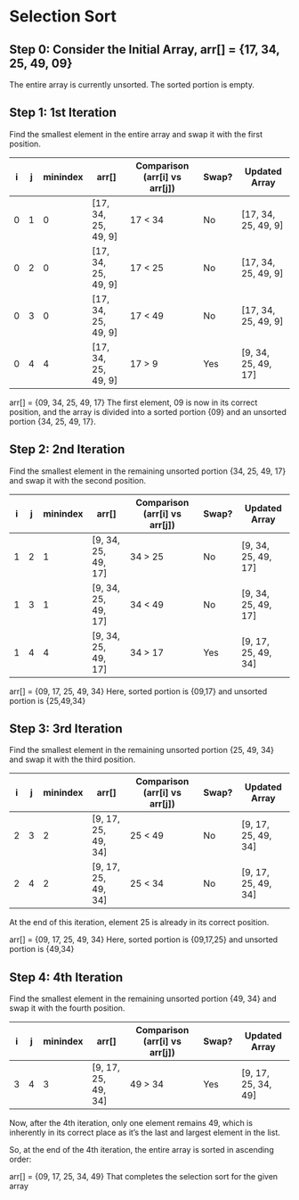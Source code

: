 # Selection Sort

## Step 0: Consider the Initial Array, arr[] = {17, 34, 25, 49, 09} 
The entire array is currently unsorted. The sorted portion is empty.

## Step 1: 1st Iteration
Find the smallest element in the entire array and swap it with the first position.

| i | j | minindex | arr[] | Comparison (arr[i] vs arr[j]) | Swap?| Updated Array |
| - | - | -------- | ----- | ----------------------------- | ---- | ------------- |
| 0 |	1 |	0	| [17, 34, 25, 49, 9]	| 17 < 34 |	No |	[17, 34, 25, 49, 9] |
| 0	| 2	| 0	| [17, 34, 25, 49, 9]	| 17 < 25	| No | [17, 34, 25, 49, 9] |
| 0	| 3 | 0 |	[17, 34, 25, 49, 9]	| 17 < 49	| No | [17, 34, 25, 49, 9] |
| 0	| 4	| 4 |	[17, 34, 25, 49, 9]	| 17 > 9	| Yes	| [9, 34, 25, 49, 17] |

arr[] = {09, 34, 25, 49, 17}
The first element, 09 is now in its correct position, and the array is divided into a sorted portion {09} and an unsorted portion {34, 25, 49, 17}.

## Step 2: 2nd Iteration
Find the smallest element in the remaining unsorted portion {34, 25, 49, 17} and swap it with the second position.

| i | j | minindex | arr[] | Comparison (arr[i] vs arr[j]) | Swap?	| Updated Array |
| - | - | -------- | ----- | ----------------------------- | ---- | ------------- |
| 1 |	2 |	1 |	[9, 34, 25, 49, 17]	| 34 > 25 |	No |	[9, 34, 25, 49, 17] |
| 1	| 3	| 1	| [9, 34, 25, 49, 17]	| 34 < 49	| No | [9, 34, 25, 49, 17] |
| 1	| 4 |	4	| [9, 34, 25, 49, 17]	| 34 > 17	| Yes	| [9, 17, 25, 49, 34] |

arr[] = {09, 17, 25, 49, 34}
Here, sorted portion is {09,17} and unsorted portion is {25,49,34}

## Step 3: 3rd Iteration
Find the smallest element in the remaining unsorted portion {25, 49, 34} and swap it with the third position.

| i | j | minindex | arr[] | Comparison (arr[i] vs arr[j]) | Swap?	| Updated Array |
| - | - | -------- | ----- | ----------------------------- | ---- | ------------- |
| 2	| 3	| 2 |	[9, 17, 25, 49, 34]	| 25 < 49	| No |	[9, 17, 25, 49, 34] |
| 2	| 4	| 2	| [9, 17, 25, 49, 34]	| 25 < 34	| No |	[9, 17, 25, 49, 34] |

At the end of this iteration, element 25 is already in its correct position.

arr[] = {09, 17, 25, 49, 34}
Here, sorted portion is {09,17,25} and unsorted portion is {49,34}

## Step 4: 4th Iteration
Find the smallest element in the remaining unsorted portion {49, 34} and swap it with the fourth position.

| i | j | minindex | arr[] | Comparison (arr[i] vs arr[j]) | Swap?	| Updated Array |
| - | - | -------- | ----- | ----------------------------- | ---- | ------------- |
| 3	| 4	| 3	| [9, 17, 25, 49, 34]	| 49 > 34	| Yes |	[9, 17, 25, 34, 49] |

Now, after the 4th iteration, only one element remains 49, which is inherently in its correct place as it’s the last and largest element in the list.

So, at the end of the 4th iteration, the entire array is sorted in ascending order:

arr[] = {09, 17, 25, 34, 49}
That completes the selection sort for the given array
